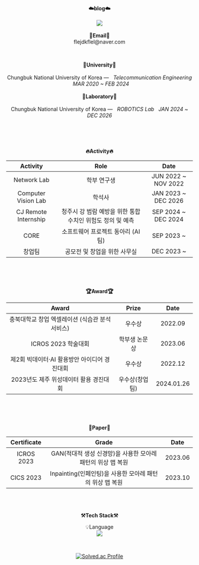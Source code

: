 <p align="center">
    <Strong>☁️blog☁️</Strong><br><br>
    <a href="https://input-thinking-output.tistory.com/" target="_blank"><img src="https://img.shields.io/badge/Tistory-535D6C?style=flat-square&logo=Tistory&logoColor=white"/></a>
    <br><br>
<Strong>📧Email📧</Strong><br>flejdkflel@naver.com<br>
</p>
<br>
<p align="center">
<Strong>🏫University🏫</Strong><br><br>
Chungbuk National University of Korea —  &nbsp; <em>Telecommunication Engineering &nbsp;   MAR  2020 ~ FEB  2024</em>
<br><br>
<Strong>🏫Laboratory🏫</Strong><br><br>
Chungbuk National University of Korea —  &nbsp; <em>ROBOTICS Lab &nbsp;   JAN  2024 ~ DEC  2026</em>
</p>   
<br>
<div align="center">
<p align="center">
<br><br>
<Strong>🔥Activity🔥</Strong><br>

|Activity|Role|Date|
|:---:|:---:|:---:|
|Network Lab|학부 연구생|JUN 2022 ~ NOV 2022|
|Computer Vision Lab|학석사|JAN 2023 ~ DEC 2026|
|CJ Remote Internship|청주시 강 범람 예방을 위한 통합 수치인 위험도 정의 및 예측|SEP 2024 ~ DEC 2024| 
|CORE|소프트웨어 프로젝트 동아리 (AI 팀)|SEP 2023 ~ |
|창업팀|공모전 및 창업을 위한 사무실|DEC 2023 ~ |
</p>
<br>
<br><br>
<p align="center">
<Strong>🏆Award🏆</Strong><br>

|Award|Prize|Date|
|:---:|:---:|:---:|
|충북대학교 창업 엑셀레이션 (식습관 분석 서비스)|우수상|2022.09|
|ICROS 2023 학술대회|학부생 논문상|2023.06|
|제2회 빅데이터·AI 활용방안 아이디어 경진대회|우수상|2022.12|
|2023년도 제주 위성데이터 활용 경진대회|우수상(창업팀)|2024.01.26|

</p>   
<br><br>
<br>

<p align="center">
<Strong>📖Paper📖</Strong><br>

|Certificate|Grade|Date|
|:---:|:---:|:---:|
|ICROS 2023|GAN(적대적 생성 신경망)을 사용한 모아레 패턴의 위상 맵 복원|2023.06|
|CICS 2023|Inpainting(인페인팅)을 사용한 모아레 패턴의 위상 맵 복원|2023.10|

</p>        
    
<br>

<br>

<p align="center">
    <Strong>⚒️Tech Stack⚒️</Strong><br>
</p>

<p align="center" display="inline-block">
    💡Language <br>
    <img src="https://img.shields.io/badge/Python-3776AB?style=for-the-badge&logo=Python&logoColor=white">
</p>

<br>

<div align="center">

<!-- ![KTJ's github stats](https://github-readme-stats.vercel.app/api?username=kkimtaejung&show_icons=true) -->
[![Solved.ac Profile](http://mazassumnida.wtf/api/v2/generate_badge?boj=flejdkflel)](https://solved.ac/flejdkflel/)
    
</div>
